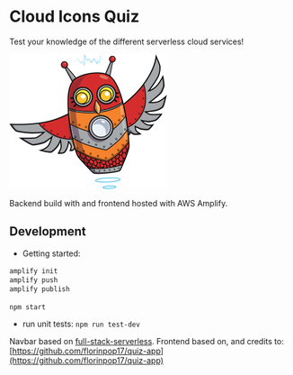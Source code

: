 # Cloud Icons Quiz

Test your knowledge of the different serverless cloud services!

![ServerlessDaysBEL](git/img/icon.png)

Backend build with and frontend hosted with AWS Amplify.


## Development
* Getting started:
```
amplify init
amplify push
amplify publish

npm start
```
* run unit tests: `npm run test-dev`



Navbar based on [full-stack-serverless](https://github.com/dabit3/full-stack-serverless-code/tree/master/basic-authentication).
Frontend based on, and credits to: [https://github.com/florinpop17/quiz-app](https://github.com/florinpop17/quiz-app)